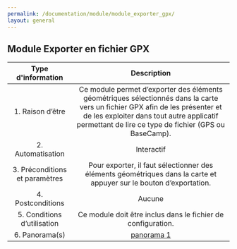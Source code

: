 ```yaml
---
permalink: /documentation/module/module_exporter_gpx/
layout: general
---
```


## Module Exporter en fichier GPX

|   Type d'information      |                                       Description                      |
|:-------------------------------------------------------------------------------------------------------:|:---------------:| 
|       1. Raison d’être                  | Ce module permet d’exporter des éléments géométriques sélectionnés dans la carte vers un fichier GPX afin de les présenter et de les exploiter dans tout autre applicatif permettant de lire ce type de fichier (GPS ou BaseCamp). | 
|       2. Automatisation                 | Interactif |
|       3. Préconditions et paramètres    | Pour exporter, il faut sélectionner des éléments géométriques dans la carte et appuyer sur le bouton d’exportation. |
|       4. Postconditions                 | Aucune |
|       5. Conditions d’utilisation       | Ce module doit être inclus dans le fichier de configuration. |
|       6. Panorama(s)       | [panorama 1](/documentation/module/panorama1_exporter_gpx) |
